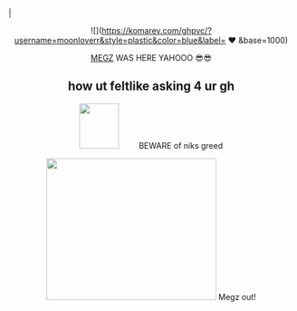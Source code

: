 | <div id="header" align="center">
![](https://komarev.com/ghpvc/?username=moonloverr&style=plastic&color=blue&label= ❤ &base=1000)

[MEGZ](https://github.com/5uguru) WAS HERE YAHOOO 😎😎
## how ut feltlike asking 4 ur gh 
<img src=https://i.postimg.cc/gj9xzTG2/Untitled17-20250503215238.png width="70" height="80"> ⠀⠀⠀BEWARE of niks greed

<img src=https://i.postimg.cc/qq8zzx7X/Untitled18-20250503220237.png width="300" height="250">
Megz out!

